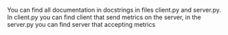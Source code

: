 You can find all documentation in docstrings in files client.py and server.py. In client.py you can find client that send metrics on the server, in the server.py you can find server that accepting metrics
